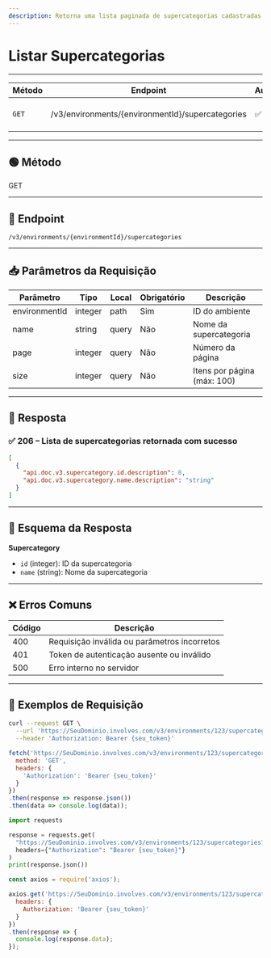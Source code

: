 ```yaml
---
description: Retorna uma lista paginada de supercategorias cadastradas no ambiente.
---
```


# Listar Supercategorias

***

| Método | Endpoint                                         | Autenticação | Descrição                            |
| ------ | ------------------------------------------------ | ------------ | ------------------------------------ |
| `GET`  | /v3/environments/{environmentId}/supercategories | ✅ Token      | Lista as supercategorias cadastradas |

***

## 🟢 Método

GET

***

## 🔗 Endpoint

`/v3/environments/{environmentId}/supercategories`

***

## 📥 Parâmetros da Requisição

| Parâmetro     | Tipo    | Local | Obrigatório | Descrição                   |
| ------------- | ------- | ----- | ----------- | --------------------------- |
| environmentId | integer | path  | Sim         | ID do ambiente              |
| name          | string  | query | Não         | Nome da supercategoria      |
| page          | integer | query | Não         | Número da página            |
| size          | integer | query | Não         | Itens por página (máx: 100) |

***

## 🔄 Resposta

### ✅ 206 – Lista de supercategorias retornada com sucesso

```json
[
  {
    "api.doc.v3.supercategory.id.description": 0,
    "api.doc.v3.supercategory.name.description": "string"
  }
]
```

***

## 🧬 Esquema da Resposta

**Supercategory**

* `id` (integer): ID da supercategoria
* `name` (string): Nome da supercategoria

***

## ❌ Erros Comuns

| Código | Descrição                                    |
| ------ | -------------------------------------------- |
| 400    | Requisição inválida ou parâmetros incorretos |
| 401    | Token de autenticação ausente ou inválido    |
| 500    | Erro interno no servidor                     |

***

## 📘 Exemplos de Requisição

```bash
curl --request GET \
  --url 'https://SeuDominio.involves.com/v3/environments/123/supercategories?page=1&size=100' \
  --header 'Authorization: Bearer {seu_token}'
```

```javascript
fetch('https://SeuDominio.involves.com/v3/environments/123/supercategories?page=1&size=100', {
  method: 'GET',
  headers: {
    'Authorization': 'Bearer {seu_token}'
  }
})
.then(response => response.json())
.then(data => console.log(data));
```

```python
import requests

response = requests.get(
  "https://SeuDominio.involves.com/v3/environments/123/supercategories?page=1&size=100",
  headers={"Authorization": "Bearer {seu_token}"}
)
print(response.json())
```

```javascript
const axios = require('axios');

axios.get('https://SeuDominio.involves.com/v3/environments/123/supercategories?page=1&size=100', {
  headers: {
    Authorization: 'Bearer {seu_token}'
  }
})
.then(response => {
  console.log(response.data);
});
```
